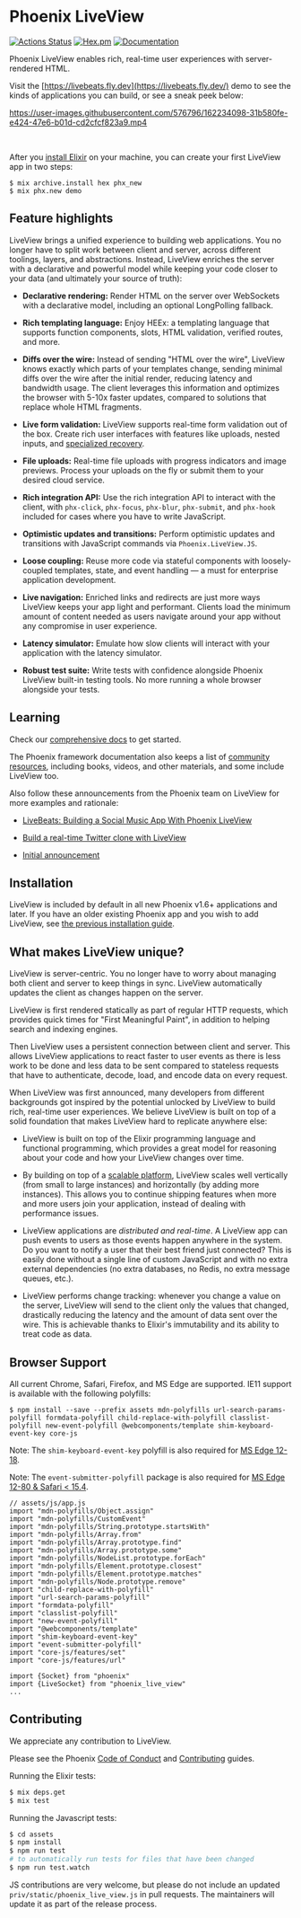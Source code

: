 # Phoenix LiveView

[![Actions Status](https://github.com/phoenixframework/phoenix_live_view/workflows/CI/badge.svg)](https://github.com/phoenixframework/phoenix_live_view/actions?query=workflow%3ACI) [![Hex.pm](https://img.shields.io/hexpm/v/phoenix_live_view.svg)](https://hex.pm/packages/phoenix_live_view) [![Documentation](https://img.shields.io/badge/documentation-gray)](https://hexdocs.pm/phoenix_live_view)

Phoenix LiveView enables rich, real-time user experiences with server-rendered HTML.

Visit the [https://livebeats.fly.dev](https://livebeats.fly.dev/) demo to see
the kinds of applications you can build, or see a sneak peek below:

https://user-images.githubusercontent.com/576796/162234098-31b580fe-e424-47e6-b01d-cd2cfcf823a9.mp4

<br />

After you [install Elixir](https://elixir-lang.org/install.html)
on your machine, you can create your first LiveView app in two
steps:

    $ mix archive.install hex phx_new
    $ mix phx.new demo

## Feature highlights

LiveView brings a unified experience to building web applications. You no longer
have to split work between client and server, across different toolings, layers, and
abstractions. Instead, LiveView enriches the server with a declarative and powerful
model while keeping your code closer to your data (and ultimately your source of truth):

  * **Declarative rendering:** Render HTML on the server over WebSockets with a declarative model, including an optional LongPolling fallback.

  * **Rich templating language:** Enjoy HEEx: a templating language that supports function components, slots, HTML validation, verified routes, and more.

  * **Diffs over the wire:** Instead of sending "HTML over the wire", LiveView knows exactly which parts of your templates change, sending minimal diffs over the wire after the initial render, reducing latency and bandwidth usage. The client leverages this information and optimizes the browser with 5-10x faster updates, compared to solutions that replace whole HTML fragments.

  * **Live form validation:** LiveView supports real-time form validation out of the box. Create rich user interfaces with features like uploads, nested inputs, and [specialized recovery](https://hexdocs.pm/phoenix_live_view/form-bindings.html#recovery-following-crashes-or-disconnects).

  * **File uploads:** Real-time file uploads with progress indicators and image previews. Process your uploads on the fly or submit them to your desired cloud service.

  * **Rich integration API:** Use the rich integration API to interact with the client, with `phx-click`, `phx-focus`, `phx-blur`, `phx-submit`, and `phx-hook` included for cases where you have to write JavaScript.

  * **Optimistic updates and transitions:** Perform optimistic updates and transitions with JavaScript commands via `Phoenix.LiveView.JS`.

  * **Loose coupling:** Reuse more code via stateful components with loosely-coupled templates, state, and event handling — a must for enterprise application development.

  * **Live navigation:** Enriched links and redirects are just more ways LiveView keeps your app light and performant. Clients load the minimum amount of content needed as users navigate around your app without any compromise in user experience.

  * **Latency simulator:** Emulate how slow clients will interact with your application with the latency simulator.

  * **Robust test suite:** Write tests with confidence alongside Phoenix LiveView built-in testing tools. No more running a whole browser alongside your tests.

## Learning

Check our [comprehensive docs](https://hexdocs.pm/phoenix_live_view) to get started.

The Phoenix framework documentation also keeps a list of [community resources](https://hexdocs.pm/phoenix/community.html), including books, videos, and other materials, and some include LiveView too.

Also follow these announcements from the Phoenix team on LiveView for more examples and rationale:

  * [LiveBeats: Building a Social Music App With Phoenix LiveView](https://fly.io/blog/livebeats/)

  * [Build a real-time Twitter clone with LiveView](https://www.phoenixframework.org/blog/build-a-real-time-twitter-clone-in-15-minutes-with-live-view-and-phoenix-1-5)

  * [Initial announcement](https://dockyard.com/blog/2018/12/12/phoenix-liveview-interactive-real-time-apps-no-need-to-write-javascript)

## Installation

LiveView is included by default in all new Phoenix v1.6+ applications and
later. If you have an older existing Phoenix app and you wish to add
LiveView, see [the previous installation guide](https://github.com/phoenixframework/phoenix_live_view/blob/v0.20.1/guides/introduction/installation.md).

## What makes LiveView unique?

LiveView is server-centric. You no longer have to worry about managing
both client and server to keep things in sync. LiveView automatically
updates the client as changes happen on the server.

LiveView is first rendered statically as part of regular HTTP requests,
which provides quick times for "First Meaningful Paint", in addition to
helping search and indexing engines.

Then LiveView uses a persistent connection between client and server.
This allows LiveView applications to react faster to user events as
there is less work to be done and less data to be sent compared to
stateless requests that have to authenticate, decode, load, and encode
data on every request.

When LiveView was first announced, many developers from different
backgrounds got inspired by the potential unlocked by LiveView to
build rich, real-time user experiences. We believe LiveView is built
on top of a solid foundation that makes LiveView hard to replicate
anywhere else:

  * LiveView is built on top of the Elixir programming language and
    functional programming, which provides a great model for reasoning
    about your code and how your LiveView changes over time.

  * By building on top of a [scalable platform](https://dockyard.com/blog/2016/08/09/phoenix-channels-vs-rails-action-cable),
    LiveView scales well vertically (from small to large instances)
    and horizontally (by adding more instances). This allows you to
    continue shipping features when more and more users join your
    application, instead of dealing with performance issues.

  * LiveView applications are *distributed and real-time*. A LiveView
    app can push events to users as those events happen anywhere in
    the system. Do you want to notify a user that their best friend
    just connected? This is easily done without a single line of
    custom JavaScript and with no extra external dependencies
    (no extra databases, no Redis, no extra message queues, etc.).

  * LiveView performs change tracking: whenever you change a value on
    the server, LiveView will send to the client only the values that
    changed, drastically reducing the latency and the amount of data
    sent over the wire. This is achievable thanks to Elixir's
    immutability and its ability to treat code as data.

## Browser Support

All current Chrome, Safari, Firefox, and MS Edge are supported.
IE11 support is available with the following polyfills:

```shell
$ npm install --save --prefix assets mdn-polyfills url-search-params-polyfill formdata-polyfill child-replace-with-polyfill classlist-polyfill new-event-polyfill @webcomponents/template shim-keyboard-event-key core-js
```

Note: The `shim-keyboard-event-key` polyfill is also required for [MS Edge 12-18](https://caniuse.com/#feat=keyboardevent-key).

Note: The `event-submitter-polyfill` package is also required for [MS Edge 12-80 &amp; Safari &lt; 15.4](https://caniuse.com/mdn-api_submitevent_submitter).

```
// assets/js/app.js
import "mdn-polyfills/Object.assign"
import "mdn-polyfills/CustomEvent"
import "mdn-polyfills/String.prototype.startsWith"
import "mdn-polyfills/Array.from"
import "mdn-polyfills/Array.prototype.find"
import "mdn-polyfills/Array.prototype.some"
import "mdn-polyfills/NodeList.prototype.forEach"
import "mdn-polyfills/Element.prototype.closest"
import "mdn-polyfills/Element.prototype.matches"
import "mdn-polyfills/Node.prototype.remove"
import "child-replace-with-polyfill"
import "url-search-params-polyfill"
import "formdata-polyfill"
import "classlist-polyfill"
import "new-event-polyfill"
import "@webcomponents/template"
import "shim-keyboard-event-key"
import "event-submitter-polyfill"
import "core-js/features/set"
import "core-js/features/url"

import {Socket} from "phoenix"
import {LiveSocket} from "phoenix_live_view"
...
```

## Contributing

We appreciate any contribution to LiveView.

Please see the Phoenix [Code of Conduct](https://github.com/phoenixframework/phoenix/blob/master/CODE_OF_CONDUCT.md) and [Contributing](https://github.com/phoenixframework/phoenix/blob/master/CONTRIBUTING.md) guides.

Running the Elixir tests:

```bash
$ mix deps.get
$ mix test
```

Running the Javascript tests:

```bash
$ cd assets
$ npm install
$ npm run test
# to automatically run tests for files that have been changed
$ npm run test.watch
```

JS contributions are very welcome, but please do not include an updated `priv/static/phoenix_live_view.js` in pull requests. The maintainers will update it as part of the release process.
